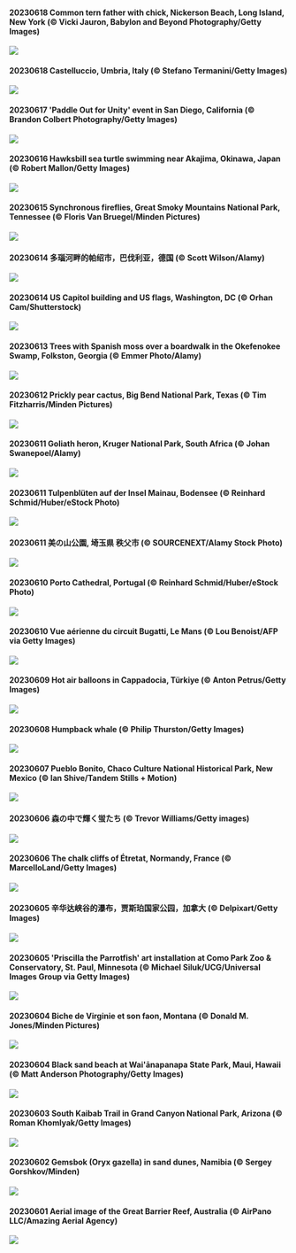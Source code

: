 #### 20230618 Common tern father with chick, Nickerson Beach, Long Island, New York (© Vicki Jauron, Babylon and Beyond Photography/Getty Images)

![](20230618_TernFather_1920x1080.jpg)

#### 20230618 Castelluccio, Umbria, Italy (© Stefano Termanini/Getty Images)

![](20230618_CastelluccioUmbria_1920x1080.jpg)

#### 20230617 'Paddle Out for Unity' event in San Diego, California (© Brandon Colbert Photography/Getty Images)

![](20230617_SurfSanDiego_1920x1080.jpg)

#### 20230616 Hawksbill sea turtle swimming near Akajima, Okinawa, Japan (© Robert Mallon/Getty Images)

![](20230616_HawksbillTurtle_1920x1080.jpg)

#### 20230615 Synchronous fireflies, Great Smoky Mountains National Park, Tennessee (© Floris Van Bruegel/Minden Pictures)

![](20230615_SmokyFireflies_1920x1080.jpg)

#### 20230614 多瑙河畔的帕绍市，巴伐利亚，德国 (© Scott Wilson/Alamy)

![](20230614_PassauSunsetJune_1920x1080.jpg)

#### 20230614 US Capitol building and US flags, Washington, DC (© Orhan Cam/Shutterstock)

![](20230614_FlagDayCapitol_1920x1080.jpg)

#### 20230613 Trees with Spanish moss over a boardwalk in the Okefenokee Swamp, Folkston, Georgia (© Emmer Photo/Alamy)

![](20230613_OkefenokeeSwamp_1920x1080.jpg)

#### 20230612 Prickly pear cactus, Big Bend National Park, Texas (© Tim Fitzharris/Minden Pictures)

![](20230612_BigBendAnniv_1920x1080.jpg)

#### 20230611 Goliath heron, Kruger National Park, South Africa (© Johan Swanepoel/Alamy)

![](20230611_GoliathHeron_1920x1080.jpg)

#### 20230611 Tulpenblüten auf der Insel Mainau, Bodensee (© Reinhard Schmid/Huber/eStock Photo)

![](20230611_GartenTagTulpen_1920x1080.jpg)

#### 20230611 美の山公園, 埼玉県 秩父市 (© SOURCENEXT/Alamy Stock Photo)

![](20230611_Ajisai_1920x1080.jpg)

#### 20230610 Porto Cathedral, Portugal (© Reinhard Schmid/Huber/eStock Photo)

![](20230610_PortugalDay_1920x1080.jpg)

#### 20230610 Vue aérienne du circuit Bugatti, Le Mans (© Lou Benoist/AFP via Getty Images)

![](20230610_LeMansCentenary_1920x1080.jpg)

#### 20230609 Hot air balloons in Cappadocia, Türkiye (© Anton Petrus/Getty Images)

![](20230609_BalloonsTurkey_1920x1080.jpg)

#### 20230608 Humpback whale (© Philip Thurston/Getty Images)

![](20230608_PlayfulHumpback_1920x1080.jpg)

#### 20230607 Pueblo Bonito, Chaco Culture National Historical Park, New Mexico (© Ian Shive/Tandem Stills + Motion)

![](20230607_ChacoCulture_1920x1080.jpg)

#### 20230606 森の中で輝く蛍たち (© Trevor Williams/Getty images)

![](20230606_Mangzhong_1920x1080.jpg)

#### 20230606 The chalk cliffs of Étretat, Normandy, France (© MarcelloLand/Getty Images)

![](20230606_CliffsEtretat_1920x1080.jpg)

#### 20230605 辛华达峡谷的瀑布，贾斯珀国家公园，加拿大 (© Delpixart/Getty Images)

![](20230605_WaterfallsSunwaptaValley_1920x1080.jpg)

#### 20230605 'Priscilla the Parrotfish' art installation at Como Park Zoo & Conservatory, St. Paul, Minnesota (© Michael Siluk/UCG/Universal Images Group via Getty Images)

![](20230605_PlasticParrotfish_1920x1080.jpg)

#### 20230604 Biche de Virginie et son faon, Montana  (© Donald M. Jones/Minden Pictures)

![](20230604_OdocoileusVirginianus_1920x1080.jpg)

#### 20230604 Black sand beach at Wai'ānapanapa State Park, Maui, Hawaii (© Matt Anderson Photography/Getty Images)

![](20230604_MauiBeach_1920x1080.jpg)

#### 20230603 South Kaibab Trail in Grand Canyon National Park, Arizona (© Roman Khomlyak/Getty Images)

![](20230603_SouthKaibabTrail_1920x1080.jpg)

#### 20230602 Gemsbok (Oryx gazella) in sand dunes, Namibia (© Sergey Gorshkov/Minden)

![](20230602_GemsbokNamibia_1920x1080.jpg)

#### 20230601 Aerial image of the Great Barrier Reef, Australia (© AirPano LLC/Amazing Aerial Agency)

![](20230601_ReefAwareness_1920x1080.jpg)

